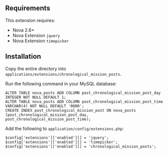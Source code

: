 ## Requirements

This extension requires:

- Nova 2.6+
- Nova Extension `jquery`
- Nova Extension `timepicker`

## Installation

Copy the entire directory into `applications/extensions/chronological_mission_posts`.

Run the following command in your MySQL database:

```
ALTER TABLE nova_posts ADD COLUMN post_chronological_mission_post_day INTEGER NOT NULL DEFAULT 1;
ALTER TABLE nova_posts ADD COLUMN post_chronological_mission_post_time VARCHAR(4) NOT NULL DEFAULT '0000';
CREATE INDEX post_chronological_mission_post ON nova_posts (post_chronological_mission_post_day, post_chronological_mission_post_time);
```

Add the following to `application/config/extensions.php`:

```
$config['extensions']['enabled'][] = 'jquery';
$config['extensions']['enabled'][] = 'timepicker';
$config['extensions']['enabled'][] = 'chronological_mission_posts';
```
